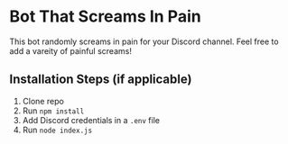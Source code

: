 # Bot That Screams In Pain

This bot randomly screams in pain for your Discord channel. Feel free to add a vareity of painful screams!

## Installation Steps (if applicable)

1. Clone repo
2. Run `npm install`
3. Add Discord credentials in a `.env` file
4. Run `node index.js`

